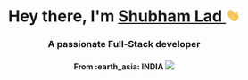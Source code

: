 <div align="center">
  <h1> Hey there, I'm <a href="https://shubhamlad.com" target="_blank">Shubham Lad </a><img src="https://raw.githubusercontent.com/ABSphreak/ABSphreak/master/gifs/Hi.gif" width="25px"> </h1>
</div>

<h3 align="center">A passionate Full-Stack developer</h3>

<div align="center">
    <h4>From :earth_asia: INDIA <img src="https://media.giphy.com/media/UWbARlxiBAs5rEaobW/giphy-downsized.gif" width="25px"> </h4>  
 <div>

